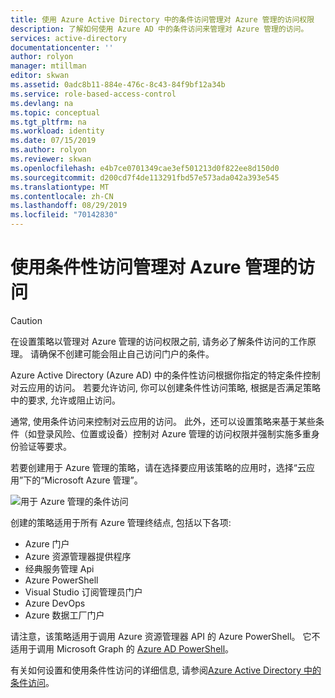 ```yaml
---
title: 使用 Azure Active Directory 中的条件访问管理对 Azure 管理的访问权限
description: 了解如何使用 Azure AD 中的条件访问来管理对 Azure 管理的访问。
services: active-directory
documentationcenter: ''
author: rolyon
manager: mtillman
editor: skwan
ms.assetid: 0adc8b11-884e-476c-8c43-84f9bf12a34b
ms.service: role-based-access-control
ms.devlang: na
ms.topic: conceptual
ms.tgt_pltfrm: na
ms.workload: identity
ms.date: 07/15/2019
ms.author: rolyon
ms.reviewer: skwan
ms.openlocfilehash: e4b7ce0701349cae3ef501213d0f822ee8d150d0
ms.sourcegitcommit: d200cd7f4de113291fbd57e573ada042a393e545
ms.translationtype: MT
ms.contentlocale: zh-CN
ms.lasthandoff: 08/29/2019
ms.locfileid: "70142830"
---
```

# <a name="manage-access-to-azure-management-with-conditional-access"></a>使用条件性访问管理对 Azure 管理的访问

> [!CAUTION]
> 在设置策略以管理对 Azure 管理的访问权限之前, 请务必了解条件访问的工作原理。 请确保不创建可能会阻止自己访问门户的条件。

Azure Active Directory (Azure AD) 中的条件性访问根据你指定的特定条件控制对云应用的访问。 若要允许访问, 你可以创建条件性访问策略, 根据是否满足策略中的要求, 允许或阻止访问。 

通常, 使用条件访问来控制对云应用的访问。 此外，还可以设置策略来基于某些条件（如登录风险、位置或设备）控制对 Azure 管理的访问权限并强制实施多重身份验证等要求。

若要创建用于 Azure 管理的策略，请在选择要应用该策略的应用时，选择“云应用”下的“Microsoft Azure 管理”。

![用于 Azure 管理的条件访问](./media/conditional-access-azure-management/conditional-access-azure-mgmt.png)

创建的策略适用于所有 Azure 管理终结点, 包括以下各项:

- Azure 门户
- Azure 资源管理器提供程序
- 经典服务管理 Api
- Azure PowerShell
- Visual Studio 订阅管理员门户
- Azure DevOps
- Azure 数据工厂门户

请注意，该策略适用于调用 Azure 资源管理器 API 的 Azure PowerShell。 它不适用于调用 Microsoft Graph 的 [Azure AD PowerShell](/powershell/azure/active-directory/install-adv2)。


有关如何设置和使用条件性访问的详细信息, 请参阅[Azure Active Directory 中的条件访问](../active-directory/active-directory-conditional-access-azure-portal.md)。
